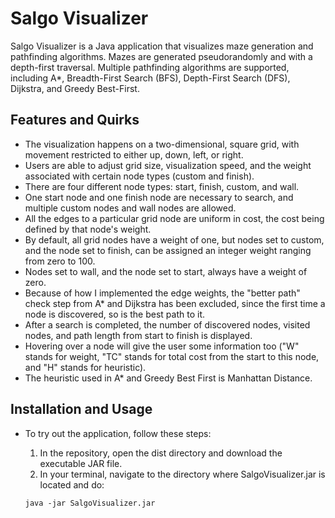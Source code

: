 # Salgo Visualizer

Salgo Visualizer is a Java application that visualizes maze generation and pathfinding algorithms. Mazes are generated pseudorandomly and with a depth-first traversal. Multiple pathfinding algorithms are supported, including A*, Breadth-First Search (BFS), Depth-First Search (DFS), Dijkstra, and Greedy Best-First.

## Features and Quirks

- The visualization happens on a two-dimensional, square grid, with movement restricted to either up, down, left, or right. 
- Users are able to adjust grid size, visualization speed, and the weight associated with certain node types (custom and finish). 
- There are four different node types: start, finish, custom, and wall. 
- One start node and one finish node are necessary to search, and multiple custom nodes and wall nodes are allowed. 
- All the edges to a particular grid node are uniform in cost, the cost being defined by that node's weight. 
- By default, all grid nodes have a weight of one, but nodes set to custom, and the node set to finish, can be assigned an integer weight ranging from zero to 100. 
- Nodes set to wall, and the node set to start, always have a weight of zero. 
- Because of how I implemented the edge weights, the "better path" check step from A* and Dijkstra has been excluded, since the first time a node is discovered, so is the best path to it. 
- After a search is completed, the number of discovered nodes, visited nodes, and path length from start to finish is displayed. 
- Hovering over a node will give the user some information too ("W" stands for weight, "TC" stands for total cost from the start to this node, and "H" stands for heuristic). 
- The heuristic used in A* and Greedy Best First is Manhattan Distance.

## Installation and Usage

- To try out the application, follow these steps:

  1. In the repository, open the dist directory and download the executable JAR file.
  2. In your terminal, navigate to the directory where SalgoVisualizer.jar is located and do:

    ```
    java -jar SalgoVisualizer.jar
    ```


